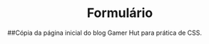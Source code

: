 <h1 align="center">
  Formulário
</h1>

##Cópia da página inicial do blog Gamer Hut para prática de CSS.
